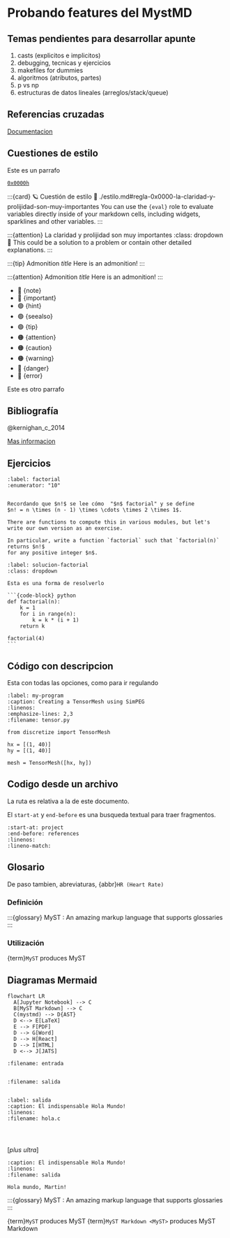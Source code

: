 # Probando features del MystMD

## Temas pendientes para desarrollar apunte

1. casts (explicitos e implicitos)
2. debugging, tecnicas y ejercicios
3. makefiles for dummies
4. algoritmos (atributos, partes)
5. p vs np
6. estructuras de datos lineales (arreglos/stack/queue)



## Referencias cruzadas

[Documentacion](https://mystmd.org/guide/cross-references)

## Cuestiones de estilo

Este es un parrafo

[`0x0000h`](./estilo.md#regla-0x0000-la-claridad-y-prolijidad-son-muy-importantes)

:::{card} 🪐 Cuestión de estilo
:link: ./estilo.md#regla-0x0000-la-claridad-y-prolijidad-son-muy-importantes
You can use the `{eval}` role to evaluate variables directly inside of your
markdown cells, including widgets, sparklines and other variables.
:::

:::{attention} La claridad y prolijidad son muy importantes
:class: dropdown
👋 This could be a solution to a problem or contain other detailed explanations.
:::

:::{tip} Admonition _title_
Here is an admonition!
:::

:::{attention} Admonition _title_
Here is an admonition!
:::

- 🔵 {note}
- 🔵 {important}
- 🟢 {hint}
- 🟢 {seealso}
- 🟢 {tip}
- 🟠 {attention}
- 🟠 {caution}
- 🟠 {warning}
- 🔴 {danger}
- 🔴 {error}

Este es otro parrafo

## Bibliografía

@kernighan_c_2014

[Mas informacion](https://mystmd.org/guide/citations)

## Ejercicios

```{exercise}
:label: factorial
:enumerator: "10"


Recordando que $n!$ se lee cómo  "$n$ factorial" y se define
$n! = n \times (n - 1) \times \cdots \times 2 \times 1$.

There are functions to compute this in various modules, but let's
write our own version as an exercise.

In particular, write a function `factorial` such that `factorial(n)` returns $n!$
for any positive integer $n$.
```

````{solution} factorial
:label: solucion-factorial
:class: dropdown

Esta es una forma de resolverlo

```{code-block} python
def factorial(n):
    k = 1
    for i in range(n):
        k = k * (i + 1)
    return k

factorial(4)
```
````

## Código con descripcion

Esta con todas las opciones, como para ir regulando

```{code} python
:label: my-program
:caption: Creating a TensorMesh using SimPEG
:linenos:
:emphasize-lines: 2,3
:filename: tensor.py

from discretize import TensorMesh

hx = [(1, 40)]
hy = [(1, 40)]

mesh = TensorMesh([hx, hy])
```

## Codigo desde un archivo

La ruta es relativa a la de este documento.

El `start-at` y `end-before` es una busqueda textual para traer fragmentos.

```{literalinclude} ../myst.yml
:start-at: project
:end-before: references
:linenos:
:lineno-match:
```

## Glosario

De paso tambien, abreviaturas, {abbr}`HR (Heart Rate)`

### Definición

:::{glossary}
MyST
: An amazing markup language that supports glossaries
:::

### Utilización

{term}`MyST` produces MyST

## Diagramas Mermaid

```{mermaid}
flowchart LR
  A[Jupyter Notebook] --> C
  B[MyST Markdown] --> C
  C(mystmd) --> D{AST}
  D <--> E[LaTeX]
  E --> F[PDF]
  D --> G[Word]
  D --> H[React]
  D --> I[HTML]
  D <--> J[JATS]
```




```{code}
:filename: entrada


```


```{code}
:filename: salida


```


```{code}
:label: salida
:caption: El indispensable Hola Mundo!
:linenos:
:filename: hola.c
  
  
                                         
```

\[*plus ultra*\]



```{code}
:caption: El indispensable Hola Mundo!
:linenos:
:filename: salida

Hola mundo, Martin!

```

:::{glossary}
MyST
: An amazing markup language that supports glossaries
:::


{term}`MyST` produces MyST
{term}`MyST Markdown <MyST>` produces MyST Markdown